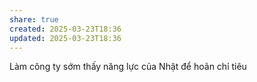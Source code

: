 ```yaml
---
share: true
created: 2025-03-23T18:36
updated: 2025-03-23T18:36
---
```

Làm công ty sớm thấy năng lực của Nhật để hoãn chỉ tiêu
